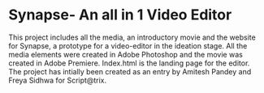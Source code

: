 # Synapse- An all in 1 Video Editor
 This project includes all the media, an introductory movie and the website for Synapse, a prototype for a video-editor in the ideation stage. All the media elements were created in Adobe Photoshop and the movie was created in Adobe Premiere. Index.html is the landing page for the editor. The project has intially been created as an entry by Amitesh Pandey and Freya Sidhwa for Script@trix.
